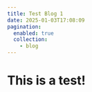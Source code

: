 ```yaml
---
title: Test Blog 1
date: 2025-01-03T17:08:09
pagination:
  enabled: true
  collection:
    - blog
---
```


# This is a test!